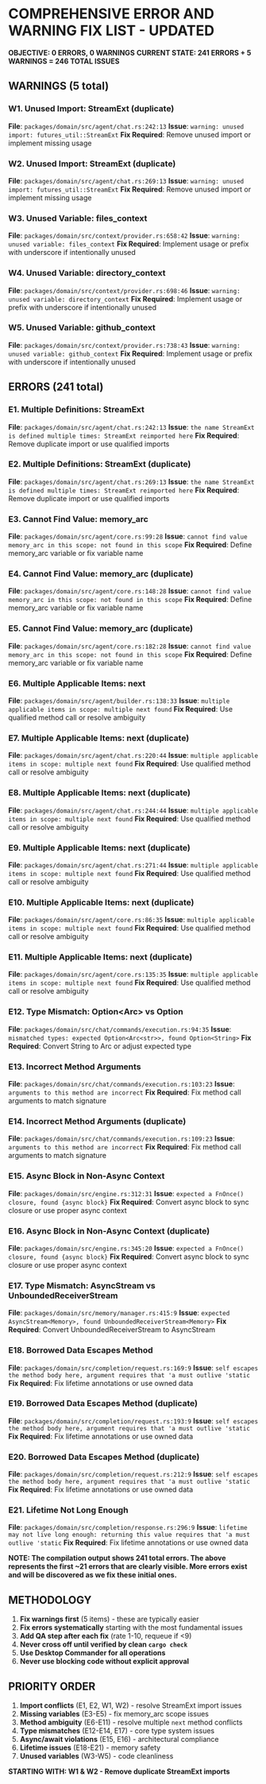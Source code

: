 # COMPREHENSIVE ERROR AND WARNING FIX LIST - UPDATED

**OBJECTIVE: 0 ERRORS, 0 WARNINGS**
**CURRENT STATE: 241 ERRORS + 5 WARNINGS = 246 TOTAL ISSUES**

## WARNINGS (5 total)

### W1. Unused Import: StreamExt (duplicate)
**File**: `packages/domain/src/agent/chat.rs:242:13`
**Issue**: `warning: unused import: futures_util::StreamExt`
**Fix Required**: Remove unused import or implement missing usage

### W2. Unused Import: StreamExt (duplicate)
**File**: `packages/domain/src/agent/chat.rs:269:13`
**Issue**: `warning: unused import: futures_util::StreamExt`
**Fix Required**: Remove unused import or implement missing usage

### W3. Unused Variable: files_context
**File**: `packages/domain/src/context/provider.rs:658:42`
**Issue**: `warning: unused variable: files_context`
**Fix Required**: Implement usage or prefix with underscore if intentionally unused

### W4. Unused Variable: directory_context
**File**: `packages/domain/src/context/provider.rs:698:46`
**Issue**: `warning: unused variable: directory_context`
**Fix Required**: Implement usage or prefix with underscore if intentionally unused

### W5. Unused Variable: github_context
**File**: `packages/domain/src/context/provider.rs:738:43`
**Issue**: `warning: unused variable: github_context`
**Fix Required**: Implement usage or prefix with underscore if intentionally unused

## ERRORS (241 total)

### E1. Multiple Definitions: StreamExt
**File**: `packages/domain/src/agent/chat.rs:242:13`
**Issue**: `the name StreamExt is defined multiple times: StreamExt reimported here`
**Fix Required**: Remove duplicate import or use qualified imports

### E2. Multiple Definitions: StreamExt (duplicate)
**File**: `packages/domain/src/agent/chat.rs:269:13`
**Issue**: `the name StreamExt is defined multiple times: StreamExt reimported here`
**Fix Required**: Remove duplicate import or use qualified imports

### E3. Cannot Find Value: memory_arc
**File**: `packages/domain/src/agent/core.rs:99:28`
**Issue**: `cannot find value memory_arc in this scope: not found in this scope`
**Fix Required**: Define memory_arc variable or fix variable name

### E4. Cannot Find Value: memory_arc (duplicate)
**File**: `packages/domain/src/agent/core.rs:148:28`
**Issue**: `cannot find value memory_arc in this scope: not found in this scope`
**Fix Required**: Define memory_arc variable or fix variable name

### E5. Cannot Find Value: memory_arc (duplicate)
**File**: `packages/domain/src/agent/core.rs:182:28`
**Issue**: `cannot find value memory_arc in this scope: not found in this scope`
**Fix Required**: Define memory_arc variable or fix variable name

### E6. Multiple Applicable Items: next
**File**: `packages/domain/src/agent/builder.rs:138:33`
**Issue**: `multiple applicable items in scope: multiple next found`
**Fix Required**: Use qualified method call or resolve ambiguity

### E7. Multiple Applicable Items: next (duplicate)
**File**: `packages/domain/src/agent/chat.rs:220:44`
**Issue**: `multiple applicable items in scope: multiple next found`
**Fix Required**: Use qualified method call or resolve ambiguity

### E8. Multiple Applicable Items: next (duplicate)
**File**: `packages/domain/src/agent/chat.rs:244:44`
**Issue**: `multiple applicable items in scope: multiple next found`
**Fix Required**: Use qualified method call or resolve ambiguity

### E9. Multiple Applicable Items: next (duplicate)
**File**: `packages/domain/src/agent/chat.rs:271:44`
**Issue**: `multiple applicable items in scope: multiple next found`
**Fix Required**: Use qualified method call or resolve ambiguity

### E10. Multiple Applicable Items: next (duplicate)
**File**: `packages/domain/src/agent/core.rs:86:35`
**Issue**: `multiple applicable items in scope: multiple next found`
**Fix Required**: Use qualified method call or resolve ambiguity

### E11. Multiple Applicable Items: next (duplicate)
**File**: `packages/domain/src/agent/core.rs:135:35`
**Issue**: `multiple applicable items in scope: multiple next found`
**Fix Required**: Use qualified method call or resolve ambiguity

### E12. Type Mismatch: Option<Arc<str>> vs Option<String>
**File**: `packages/domain/src/chat/commands/execution.rs:94:35`
**Issue**: `mismatched types: expected Option<Arc<str>>, found Option<String>`
**Fix Required**: Convert String to Arc<str> or adjust expected type

### E13. Incorrect Method Arguments
**File**: `packages/domain/src/chat/commands/execution.rs:103:23`
**Issue**: `arguments to this method are incorrect`
**Fix Required**: Fix method call arguments to match signature

### E14. Incorrect Method Arguments (duplicate)
**File**: `packages/domain/src/chat/commands/execution.rs:109:23`
**Issue**: `arguments to this method are incorrect`
**Fix Required**: Fix method call arguments to match signature

### E15. Async Block in Non-Async Context
**File**: `packages/domain/src/engine.rs:312:31`
**Issue**: `expected a FnOnce() closure, found {async block}`
**Fix Required**: Convert async block to sync closure or use proper async context

### E16. Async Block in Non-Async Context (duplicate)
**File**: `packages/domain/src/engine.rs:345:20`
**Issue**: `expected a FnOnce() closure, found {async block}`
**Fix Required**: Convert async block to sync closure or use proper async context

### E17. Type Mismatch: AsyncStream vs UnboundedReceiverStream
**File**: `packages/domain/src/memory/manager.rs:415:9`
**Issue**: `expected AsyncStream<Memory>, found UnboundedReceiverStream<Memory>`
**Fix Required**: Convert UnboundedReceiverStream to AsyncStream

### E18. Borrowed Data Escapes Method
**File**: `packages/domain/src/completion/request.rs:169:9`
**Issue**: `self escapes the method body here, argument requires that 'a must outlive 'static`
**Fix Required**: Fix lifetime annotations or use owned data

### E19. Borrowed Data Escapes Method (duplicate)
**File**: `packages/domain/src/completion/request.rs:193:9`
**Issue**: `self escapes the method body here, argument requires that 'a must outlive 'static`
**Fix Required**: Fix lifetime annotations or use owned data

### E20. Borrowed Data Escapes Method (duplicate)
**File**: `packages/domain/src/completion/request.rs:212:9`
**Issue**: `self escapes the method body here, argument requires that 'a must outlive 'static`
**Fix Required**: Fix lifetime annotations or use owned data

### E21. Lifetime Not Long Enough
**File**: `packages/domain/src/completion/response.rs:296:9`
**Issue**: `lifetime may not live long enough: returning this value requires that 'a must outlive 'static`
**Fix Required**: Fix lifetime annotations or use owned data

**NOTE: The compilation output shows 241 total errors. The above represents the first ~21 errors that are clearly visible. More errors exist and will be discovered as we fix these initial ones.**

## METHODOLOGY

1. **Fix warnings first** (5 items) - these are typically easier
2. **Fix errors systematically** starting with the most fundamental issues
3. **Add QA step after each fix** (rate 1-10, requeue if <9)
4. **Never cross off until verified by clean `cargo check`**
5. **Use Desktop Commander for all operations**
6. **Never use blocking code without explicit approval**

## PRIORITY ORDER

1. **Import conflicts** (E1, E2, W1, W2) - resolve StreamExt import issues
2. **Missing variables** (E3-E5) - fix memory_arc scope issues
3. **Method ambiguity** (E6-E11) - resolve multiple `next` method conflicts
4. **Type mismatches** (E12-E14, E17) - core type system issues
5. **Async/await violations** (E15, E16) - architectural compliance
6. **Lifetime issues** (E18-E21) - memory safety
7. **Unused variables** (W3-W5) - code cleanliness

**STARTING WITH: W1 & W2 - Remove duplicate StreamExt imports**